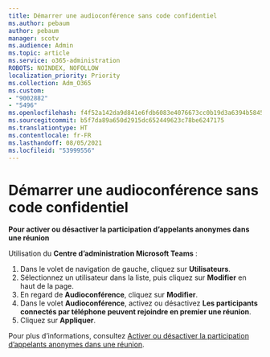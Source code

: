 ```yaml
---
title: Démarrer une audioconférence sans code confidentiel
ms.author: pebaum
author: pebaum
manager: scotv
ms.audience: Admin
ms.topic: article
ms.service: o365-administration
ROBOTS: NOINDEX, NOFOLLOW
localization_priority: Priority
ms.collection: Adm_O365
ms.custom:
- "9002882"
- "5496"
ms.openlocfilehash: f4f52a142da9d841e6fdb6083e4076673cc0b19d3a6394b58455c3f4f7580f5b
ms.sourcegitcommit: b5f7da89a650d2915dc652449623c78be6247175
ms.translationtype: HT
ms.contentlocale: fr-FR
ms.lasthandoff: 08/05/2021
ms.locfileid: "53999556"
---
```

# <a name="start-an-audio-conference-without-a-pin"></a>Démarrer une audioconférence sans code confidentiel

**Pour activer ou désactiver la participation d’appelants anonymes dans une réunion**

Utilisation du **Centre d’administration Microsoft Teams** :

1. Dans le volet de navigation de gauche, cliquez sur **Utilisateurs**.
2. Sélectionnez un utilisateur dans la liste, puis cliquez sur **Modifier** en haut de la page.
3. En regard de **Audioconférence**, cliquez sur **Modifier**.
4. Dans le volet **Audioconférence**, activez ou désactivez **Les participants connectés par téléphone peuvent rejoindre en premier une réunion**.
5. Cliquez sur **Appliquer**.

Pour plus d’informations, consultez [Activer ou désactiver la participation d’appelants anonymes dans une réunion](https://docs.microsoft.com/microsoftteams/start-an-audio-conference-over-the-phone-without-a-pin-in-teams).

